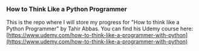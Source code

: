 ### How to Think Like a Python Programmer

This is the repo where I will store my progress for "How to think like a Python Programmer" by Tahir Abbas.  You can find his Udemy course here: [https://www.udemy.com/how-to-think-like-a-programmer-with-python](https://www.udemy.com/how-to-think-like-a-programmer-with-python)
